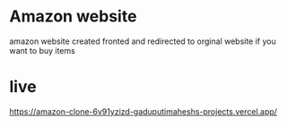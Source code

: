 # Amazon website
amazon website created fronted and redirected to orginal website if you want to buy items

# live 
https://amazon-clone-6v91yzizd-gaduputimaheshs-projects.vercel.app/
